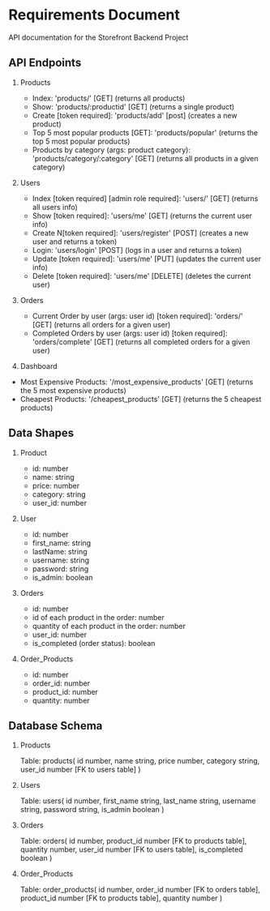 # Requirements Document

API documentation for the Storefront Backend Project

## API Endpoints

1. Products

   - Index: 'products/' [GET] (returns all products)
   - Show: 'products/:productid' [GET] (returns a single product)
   - Create [token required]: 'products/add' [post] (creates a new product)
   - Top 5 most popular products [GET]: 'products/popular' (returns the top 5 most popular products)
   - Products by category (args: product category): 'products/category/:category' [GET] (returns all products in a given category)

2. Users

   - Index [token required] [admin role required]: 'users/' [GET] (returns all users info)
   - Show [token required]: 'users/me' [GET] (returns the current user info)
   - Create N[token required]: 'users/register' [POST] (creates a new user and returns a token)
   - Login: 'users/login' [POST] (logs in a user and returns a token)
   - Update [token required]: 'users/me' [PUT] (updates the current user info)
   - Delete [token required]: 'users/me' [DELETE] (deletes the current user)

3. Orders

   - Current Order by user (args: user id) [token required]: 'orders/' [GET] (returns all orders for a given user)
   - Completed Orders by user (args: user id) [token required]: 'orders/complete' [GET] (returns all completed orders for a given user)

4. Dashboard

- Most Expensive Products: '/most_expensive_products' [GET] (returns the 5 most expensive products)
- Cheapest Products: '/cheapest_products' [GET] (returns the 5 cheapest products)

## Data Shapes

1. Product

   - id: number
   - name: string
   - price: number
   - category: string
   - user_id: number

2. User

   - id: number
   - first_name: string
   - lastName: string
   - username: string
   - password: string
   - is_admin: boolean

3. Orders

   - id: number
   - id of each product in the order: number
   - quantity of each product in the order: number
   - user_id: number
   - is_completed (order status): boolean

4. Order_Products

   - id: number
   - order_id: number
   - product_id: number
   - quantity: number

## Database Schema

1. Products

   Table: products(
   id number,
   name string,
   price number,
   category string,
   user_id number [FK to users table]
   )

2. Users

   Table: users(
   id number,
   first_name string,
   last_name string,
   username string,
   password string,
   is_admin boolean
   )

3. Orders

   Table: orders(
   id number,
   product_id number [FK to products table],
   quantity number,
   user_id number [FK to users table],
   is_completed boolean
   )

4. Order_Products

   Table: order_products(
   id number,
   order_id number [FK to orders table],
   product_id number [FK to products table],
   quantity number
   )
